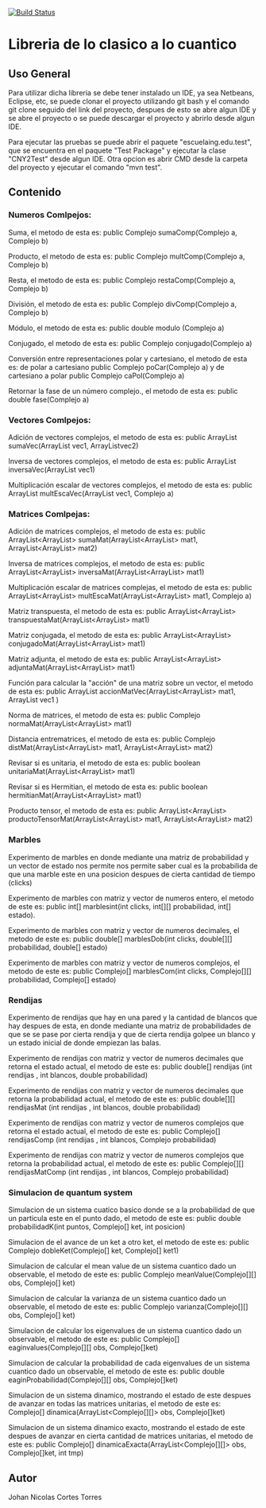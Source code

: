 [![Build Status](https://travis-ci.org/joemccann/dillinger.svg?branch=master)](https://travis-ci.org/joemccann/dillinger)

# Libreria de lo clasico a lo cuantico

## Uso General
Para utilizar dicha libreria se debe tener instalado un IDE, ya sea Netbeans, Eclipse, etc, se puede clonar el proyecto utilizando git bash y el comando git clone seguido del link del proyecto, despues de esto se abre algun IDE y se abre el proyecto o se puede descargar el proyecto y abrirlo desde algun IDE.

Para ejecutar las pruebas se puede abrir el paquete "escuelaing.edu.test", que se encuentra en el paquete "Test Package" y ejecutar la clase "CNY2Test" desde algun IDE. Otra opcion es abrir CMD desde la carpeta del proyecto y ejecutar el comando "mvn test".

## Contenido
### Numeros Comlpejos:
Suma, el metodo de esta es: public Complejo sumaComp(Complejo a, Complejo b)

Producto, el metodo de esta es: public Complejo multComp(Complejo a, Complejo b)

Resta, el metodo de esta es: public Complejo restaComp(Complejo a, Complejo b)

División, el metodo de esta es: public Complejo divComp(Complejo a, Complejo b)

Módulo, el metodo de esta es: public double modulo (Complejo a)

Conjugado, el metodo de esta es: public Complejo conjugado(Complejo a)

Conversión entre representaciones polar y cartesiano, el metodo de esta es: de polar a cartesiano public Complejo poCar(Complejo a) y de cartesiano a polar public Complejo caPol(Complejo a)

Retornar la fase de un número complejo., el metodo de esta es: public double fase(Complejo a)

### Vectores Comlpejos:
Adición de vectores complejos, el metodo de esta es: public ArrayList<Complejo> sumaVec(ArrayList<Complejo> vec1, ArrayList<Complejo>vec2)
  
Inversa de vectores complejos, el metodo de esta es: public ArrayList<Complejo> inversaVec(ArrayList<Complejo> vec1)
  
Multiplicación escalar de vectores complejos, el metodo de esta es:  public ArrayList<Complejo> multEscaVec(ArrayList<Complejo> vec1, Complejo a)

### Matrices Comlpejas:
Adición de matrices complejos, el metodo de esta es: public ArrayList<ArrayList<Complejo>> sumaMat(ArrayList<ArrayList<Complejo>> mat1, ArrayList<ArrayList<Complejo>> mat2)
  
Inversa de matrices complejos, el metodo de esta es: public ArrayList<ArrayList<Complejo>> inversaMat(ArrayList<ArrayList<Complejo>> mat1)
  
Multiplicación escalar de matrices complejas, el metodo de esta es: public ArrayList<ArrayList<Complejo>> multEscaMat(ArrayList<ArrayList<Complejo>> mat1, Complejo a)
  
Matriz transpuesta, el metodo de esta es: public ArrayList<ArrayList<Complejo>> transpuestaMat(ArrayList<ArrayList<Complejo>> mat1)
  
Matriz conjugada, el metodo de esta es: public ArrayList<ArrayList<Complejo>> conjugadoMat(ArrayList<ArrayList<Complejo>> mat1)
  
Matriz adjunta, el metodo de esta es: public ArrayList<ArrayList<Complejo>> adjuntaMat(ArrayList<ArrayList<Complejo>> mat1)
  
Función para calcular la "acción" de una matriz sobre un vector, el metodo de esta es:  public ArrayList<Complejo> accionMatVec(ArrayList<ArrayList<Complejo>> mat1, ArrayList<Complejo> vec1 )
  
Norma de matrices, el metodo de esta es: public Complejo normaMat(ArrayList<ArrayList<Complejo>> mat1)
  
Distancia entrematrices, el metodo de esta es: public Complejo distMat(ArrayList<ArrayList<Complejo>> mat1, ArrayList<ArrayList<Complejo>> mat2)
  
Revisar si es unitaria, el metodo de esta es: public boolean unitariaMat(ArrayList<ArrayList<Complejo>> mat1)
  
Revisar si es Hermitian, el metodo de esta es: public boolean hermitianMat(ArrayList<ArrayList<Complejo>> mat1)
  
Producto tensor, el metodo de esta es:  public ArrayList<ArrayList<Complejo>> productoTensorMat(ArrayList<ArrayList<Complejo>> mat1, ArrayList<ArrayList<Complejo>> mat2)
  

### Marbles

Experimento de marbles en donde mediante una matriz de probabilidad y un vector de estado nos permite nos permite saber cual es la probabilida de que una marble este en una posicion despues de cierta cantidad de tiempo (clicks)

Experimento de marbles con matriz y vector de numeros entero, el metodo de este es: public int[] marblesint(int clicks, int[][] probabilidad, int[] estado). 

Experimento de marbles con matriz y vector de numeros decimales, el metodo de este es: public double[] marblesDob(int clicks, double[][] probabilidad, double[] estado)

Experimento de marbles con matriz y vector de numeros complejos, el metodo de este es: public Complejo[] marblesCom(int clicks, Complejo[][] probabilidad, Complejo[] estado)

### Rendijas
Experimento de rendijas que hay en una pared y la cantidad de blancos que hay despues de esta, en donde mediante una matriz de probabilidades de que se se pase por cierta rendija y que de cierta rendija golpee un blanco y un estado inicial de donde empiezan las balas.

Experimento de rendijas con matriz y vector de numeros decimales que retorna el estado actual, el metodo de este es:  public double[] rendijas (int rendijas , int blancos, double probabilidad)

Experimento de rendijas con matriz y vector de numeros decimales que retorna la probabilidad actual, el metodo de este es: public double[][] rendijasMat (int rendijas , int blancos, double probabilidad)

Experimento de rendijas con matriz y vector de numeros complejos que retorna el estado actual, el metodo de este es: public Complejo[] rendijasComp (int rendijas , int blancos, Complejo probabilidad)

Experimento de rendijas con matriz y vector de numeros complejos que retorna la probabilidad actual, el metodo de este es: public Complejo[][] rendijasMatComp (int rendijas , int blancos, Complejo probabilidad)

### Simulacion de quantum system
Simulacion de un sistema cuatico basico donde se a la probabilidad de que un particula este en el punto dado, el metodo de este es: public double probabilidadK(int puntos, Complejo[] ket, int posicion)

Simulacion de el avance de un ket a otro ket, el metodo de este es: public Complejo dobleKet(Complejo[] ket, Complejo[] ket1)

Simulacion de calcular el mean value de un sistema cuantico dado un observable, el metodo de este es: public Complejo meanValue(Complejo[][] obs, Complejo[] ket)

Simulacion de calcular la varianza de un sistema cuantico dado un observable, el metodo de este es: public Complejo varianza(Complejo[][] obs, Complejo[] ket)

Simulacion de calcular los eigenvalues de un sistema cuantico dado un observable, el metodo de este es: public Complejo[] eaginvalues(Complejo[][] obs, Complejo[]ket)

Simulacion de calcular la probabilidad de cada eigenvalues de un sistema cuantico dado un observable, el metodo de este es: public double eaginProbabilidad(Complejo[][] obs, Complejo[]ket)

Simulacion de un sistema dinamico, mostrando el estado de este despues de avanzar en todas las matrices unitarias, el metodo de este es: Complejo[] dinamica(ArrayList<Complejo[][]> obs, Complejo[]ket)

Simulacion de un sistema dinamico exacto, mostrando el estado de este despues de avanzar en cierta cantidad de matrices unitarias, el metodo de este es: public Complejo[] dinamicaExacta(ArrayList<Complejo[][]> obs, Complejo[]ket, int tmp)

## Autor
Johan Nicolas Cortes Torres
